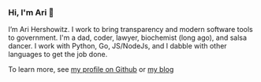 ### Hi, I'm Ari 👋

I’m Ari Hershowitz. I work to bring transparency and modern software tools to government. I'm a dad, coder, lawyer, biochemist (long ago), and salsa dancer. I work with Python, Go, JS/NodeJs, and I dabble with other languages to get the job done.

To learn more, see [my profile on Github](aih.github.io) or [my blog](blog.linkedlegislation.com)
